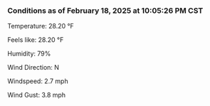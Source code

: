 ### Conditions as of February 18, 2025 at 10:05:26 PM CST 

Temperature: 28.20 &deg;F

Feels like: 28.20 &deg;F

Humidity: 79%

Wind Direction: N

Windspeed: 2.7 mph

Wind Gust: 3.8 mph

